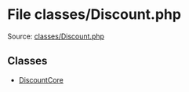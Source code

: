 File classes/Discount.php
=========

Source: [classes/Discount.php](https://github.com/PrestaShop/PrestaShop/blob/1.5.1.0/classes/Discount.php)


Classes
-------

* [DiscountCore](class.DiscountCore.md)

